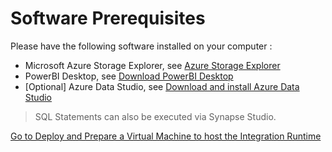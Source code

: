 # Software Prerequisites

Please have the following software installed on your computer :
* Microsoft Azure Storage Explorer, see [Azure Storage Explorer](https://azure.microsoft.com/en-us/features/storage-explorer/)
* PowerBI Desktop, see [Download PowerBI Desktop](https://powerbi.microsoft.com/en-us/desktop/)
* [Optional] Azure Data Studio, see [Download and install Azure Data Studio](https://docs.microsoft.com/en-us/sql/azure-data-studio/download-azure-data-studio)
> SQL Statements can also be executed via Synapse Studio.

[Go to Deploy and Prepare a Virtual Machine to host the Integration Runtime](DeployIntegrationRuntimeVM.md)